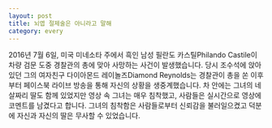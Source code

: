 ```yaml
---
layout: post
title: 뇌엽 절제술은 아니라고 말해
category: every
---
```


2016년 7월 6일, 미국 미네소타 주에서 흑인 남성 필란도 카스틸Philando Castile이 차량 검문 도중 경찰관의 총에 맞아 사망하는 사건이 발생했습니다. 당시 조수석에 앉아 있던 그의 여자친구 다이아몬드 레이놀즈Diamond Reynolds는 경찰관이 총을 쏜 이후부터 페이스북 라이브 방송을 통해 자신의 상황을 생중계했습니다. 차 안에는 그녀의 네 살짜리 딸도 함께 있었지만 영상 속 그녀는 매우 침착했고, 사람들은 실시간으로 영상에 코멘트를 남겼다고 합니다. 그녀의 침착함은 사람들로부터 신뢰감을 불러일으켰고 덕분에 자신과 자신의 딸은 무사할 수 있었습니다.
